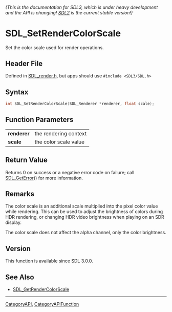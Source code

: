 ###### (This is the documentation for SDL3, which is under heavy development and the API is changing! [SDL2](https://wiki.libsdl.org/SDL2/) is the current stable version!)
# SDL_SetRenderColorScale

Set the color scale used for render operations.

## Header File

Defined in [SDL_render.h](https://github.com/libsdl-org/SDL/blob/main/include/SDL3/SDL_render.h), but apps should use `#include <SDL3/SDL.h>`

## Syntax

```c
int SDL_SetRenderColorScale(SDL_Renderer *renderer, float scale);

```

## Function Parameters

|                  |                       |
| ---------------- | --------------------- |
| **renderer**     | the rendering context |
| **scale**        | the color scale value |

## Return Value

Returns 0 on success or a negative error code on failure; call
[SDL_GetError](SDL_GetError)() for more information.

## Remarks

The color scale is an additional scale multiplied into the pixel color
value while rendering. This can be used to adjust the brightness of colors
during HDR rendering, or changing HDR video brightness when playing on an
SDR display.

The color scale does not affect the alpha channel, only the color
brightness.

## Version

This function is available since SDL 3.0.0.

## See Also

* [SDL_GetRenderColorScale](SDL_GetRenderColorScale)

----
[CategoryAPI](CategoryAPI), [CategoryAPIFunction](CategoryAPIFunction)

